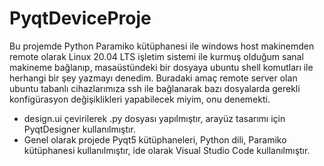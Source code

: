 # PyqtDeviceProje
Bu projemde Python Paramiko kütüphanesi ile windows host makinemden remote olarak Linux 20.04 LTS işletim sistemi ile kurmuş olduğum sanal makineme bağlanıp, masaüstündeki bir dosyaya ubuntu shell komutları ile herhangi bir şey yazmayı denedim. Buradaki amaç remote server olan ubuntu tabanlı cihazlarımıza ssh ile bağlanarak bazı dosyalarda gerekli konfigürasyon değişiklikleri yapabilecek miyim, onu denemekti.
- design.ui çevirilerek .py dosyası yapılmıştır, arayüz tasarımı için PyqtDesigner kullanılmıştır.
- Genel olarak projede Pyqt5 kütüphaneleri, Python dili, Paramiko kütüphanesi kullanılmıştır, ide olarak Visual Studio Code kullanılmıştır.
